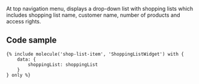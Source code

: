 At top navigation menu, displays a drop-down list with shopping lists which includes shopping list name, customer name, number of products and access rights.

## Code sample 

```
{% include molecule('shop-list-item', 'ShoppingListWidget') with {
    data: {
        shoppingList: shoppingList
    }
} only %}
```
